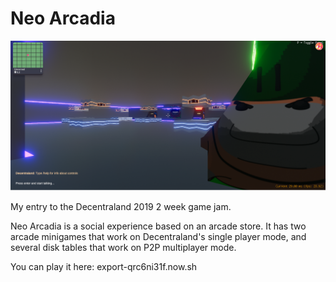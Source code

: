 # Neo Arcadia

![ScreenShot](NeoArcadia.png)
 
My entry to the Decentraland 2019 2 week game jam.

Neo Arcadia is a social experience based on an arcade store. It has two arcade minigames that work on Decentraland's single player mode, and several disk tables that work on P2P multiplayer mode.

You can play it here:
export-qrc6ni31f.now.sh
